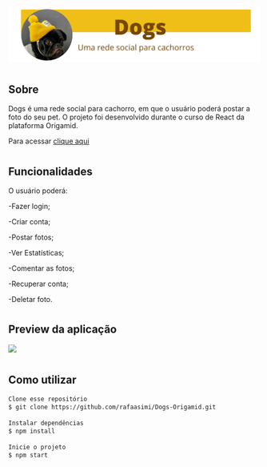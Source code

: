 <img src="./src/Assets/Dogs-readme.jpg">

#
## Sobre
Dogs é uma rede social para cachorro, em que o usuário poderá postar a foto do seu pet. O projeto foi desenvolvido durante o curso de React da plataforma Origamid.

Para acessar [clique aqui](https://dogs-origamid-project.vercel.app/)
#
## Funcionalidades
O usuário poderá:

-Fazer login;

-Criar conta;

-Postar fotos;

-Ver Estatísticas;

-Comentar as fotos;

-Recuperar conta;

-Deletar foto.

#

##  Preview da aplicação
<img src="./src/Assets/dogs-gif.gif">

#
## Como utilizar

    Clone esse repositório
    $ git clone https://github.com/rafaasimi/Dogs-Origamid.git

    Instalar dependências
    $ npm install

    Inicie o projeto
    $ npm start
